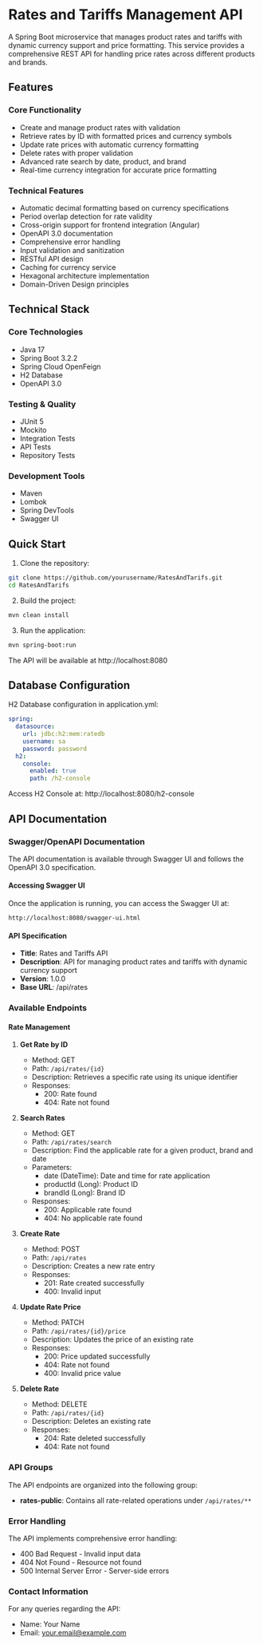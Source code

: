 # Rates and Tariffs Management API

A Spring Boot microservice that manages product rates and tariffs with dynamic currency support and price formatting. This service provides a comprehensive REST API for handling price rates across different products and brands.

## Features

### Core Functionality
- Create and manage product rates with validation
- Retrieve rates by ID with formatted prices and currency symbols
- Update rate prices with automatic currency formatting
- Delete rates with proper validation
- Advanced rate search by date, product, and brand
- Real-time currency integration for accurate price formatting

### Technical Features
- Automatic decimal formatting based on currency specifications
- Period overlap detection for rate validity
- Cross-origin support for frontend integration (Angular)
- OpenAPI 3.0 documentation
- Comprehensive error handling
- Input validation and sanitization
- RESTful API design
- Caching for currency service
- Hexagonal architecture implementation
- Domain-Driven Design principles

## Technical Stack

### Core Technologies
- Java 17
- Spring Boot 3.2.2
- Spring Cloud OpenFeign
- H2 Database
- OpenAPI 3.0

### Testing & Quality
- JUnit 5
- Mockito
- Integration Tests
- API Tests
- Repository Tests

### Development Tools
- Maven
- Lombok
- Spring DevTools
- Swagger UI

## Quick Start

1. Clone the repository:
```bash
git clone https://github.com/yourusername/RatesAndTarifs.git
cd RatesAndTarifs
```

2. Build the project:
```bash
mvn clean install
```

3. Run the application:
```bash
mvn spring-boot:run
```

The API will be available at http://localhost:8080

## Database Configuration
H2 Database configuration in application.yml:

```yaml
spring:
  datasource:
    url: jdbc:h2:mem:ratedb
    username: sa
    password: password
  h2:
    console:
      enabled: true
      path: /h2-console
```

Access H2 Console at: http://localhost:8080/h2-console

## API Documentation

### Swagger/OpenAPI Documentation
The API documentation is available through Swagger UI and follows the OpenAPI 3.0 specification.

#### Accessing Swagger UI
Once the application is running, you can access the Swagger UI at:
```
http://localhost:8080/swagger-ui.html
```

#### API Specification
- **Title**: Rates and Tariffs API
- **Description**: API for managing product rates and tariffs with dynamic currency support
- **Version**: 1.0.0
- **Base URL**: /api/rates

### Available Endpoints

#### Rate Management
1. **Get Rate by ID**
   - Method: GET
   - Path: `/api/rates/{id}`
   - Description: Retrieves a specific rate using its unique identifier
   - Responses:
     - 200: Rate found
     - 404: Rate not found

2. **Search Rates**
   - Method: GET
   - Path: `/api/rates/search`
   - Description: Find the applicable rate for a given product, brand and date
   - Parameters:
     - date (DateTime): Date and time for rate application
     - productId (Long): Product ID
     - brandId (Long): Brand ID
   - Responses:
     - 200: Applicable rate found
     - 404: No applicable rate found

3. **Create Rate**
   - Method: POST
   - Path: `/api/rates`
   - Description: Creates a new rate entry
   - Responses:
     - 201: Rate created successfully
     - 400: Invalid input

4. **Update Rate Price**
   - Method: PATCH
   - Path: `/api/rates/{id}/price`
   - Description: Updates the price of an existing rate
   - Responses:
     - 200: Price updated successfully
     - 404: Rate not found
     - 400: Invalid price value

5. **Delete Rate**
   - Method: DELETE
   - Path: `/api/rates/{id}`
   - Description: Deletes an existing rate
   - Responses:
     - 204: Rate deleted successfully
     - 404: Rate not found

### API Groups
The API endpoints are organized into the following group:
- **rates-public**: Contains all rate-related operations under `/api/rates/**`

### Error Handling
The API implements comprehensive error handling:

- 400 Bad Request - Invalid input data
- 404 Not Found - Resource not found
- 500 Internal Server Error - Server-side errors

### Contact Information
For any queries regarding the API:
- Name: Your Name
- Email: your.email@example.com

